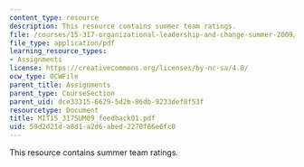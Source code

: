 ```yaml
---
content_type: resource
description: This resource contains summer team ratings.
file: /courses/15-317-organizational-leadership-and-change-summer-2009/59d2d21da8d1a2d6abed2270f66e6fc0_MIT15_317SUM09_feedback01.pdf
file_type: application/pdf
learning_resource_types:
- Assignments
license: https://creativecommons.org/licenses/by-nc-sa/4.0/
ocw_type: OCWFile
parent_title: Assignments
parent_type: CourseSection
parent_uid: dce33315-6629-5d2b-86db-9233def8f53f
resourcetype: Document
title: MIT15_317SUM09_feedback01.pdf
uid: 59d2d21d-a8d1-a2d6-abed-2270f66e6fc0
---
```

This resource contains summer team ratings.